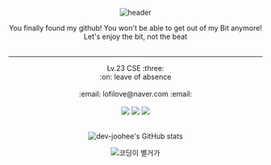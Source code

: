 <div align ="center">
  
![header](https://capsule-render.vercel.app/api?type=waving&color=A0BAED&text=Howdy~&nbsp;J!&nbsp;Drop&nbsp;the&nbsp;Bit!&fontColor=ffffff&fontSize=50&animation=fadeIn&AlignY=55)

</div>

<div align="center">
You finally found my github! You won't be able to get out of my Bit anymore!<br/>
  Let's enjoy the bit, not the beat<br/><br/>
  
</div>

<hr/>
<div align="center">
Lv.23 CSE&nbsp;:three: <br/>
:on:&nbsp;leave of absence
</div>
<br/>
<div align="center">
  :email:&nbsp;lofilove@naver.com&nbsp;:email:
</div>
<br/>
<div align="center">
  <a href="https://www.instagram.com/howdy9.16/" target="_blank"><img src="https://img.shields.io/badge/@howdy9.16-ff0069?style=for-the-badge&logo=instagram&logoColor=white"/></a>
<img src="https://img.shields.io/badge/github-181717?style=for-the-badge&logo=github&logoColor=white">
<img src="http://img.shields.io/badge/SparkAR-F5C83?style=for-the-badge&logo=SparkAR&logoColor=black">
</div>
<br/>
<div align="center">
  
![dev-joohee's GitHub stats](https://github-readme-stats.vercel.app/api?username=dev-joohee&show_icons=true&theme=nord)

</div>

<div align="center">
  
![코딩이&nbsp;별거가](https://i.pinimg.com/564x/94/27/f9/9427f9c986339f22d01c9cbe92584b9b.jpg)

</div>

